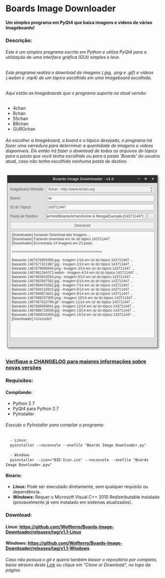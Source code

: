 # Boards Image Downloader
#### Um simples programa em PyQt4 que baixa imagens e vídeos de várias Imageboards!

### Descrição:

###### Este é um simples programa escrito em Python e utiliza PyQt4 para a utilização de uma interface gráfica (GUI) simples e leve.

###### Este programa realiza o download de imagens (.jpg, .png e .gif) e vídeos (.webm e .mp4) de um tópico escolhido em uma Imageboard escolhida.

###### Aqui estão as Imageboards que o programa suporta na atual versão:
- 4chan
- 8chan
- 55chan
- BRchan
- GUROchan

###### Ao escolher a Imageboard, a board e o tópico desejado, o programa irá fazer uma varredura para determinar a quantidade de imagens e vídeos disponíveis. Ele então irá fazer o download de todos os arquivos do tópico para a pasta que você tenha escolhido ou para a pasta 'Boards' do usuário atual, caso não tenha escolhido nenhuma pasta de destino.

![Boards Image Downloader](https://raw.githubusercontent.com/Wolfterro/wolfterro.github.io/master/posts/img/imagens_de_projetos/boards_image_downloader.png)

### [Verifique o CHANGELOG para maiores informações sobre novas versões](https://raw.github.com/Wolfterro/Boards-Image-Download/master/CHANGELOG.txt)

### Requisitos:

#### Compilando:
- Python 2.7
- PyQt4 para Python 2.7
- PyInstaller

###### Execute o PyInstaller para compilar o programa:

      - Linux:
      pyinstaller --noconsole --onefile "Boards Image Downloader.py"
      
      - Windows
      pyinstaller --icon="BID-Icon.ico" --noconsole --onefile "Boards Image Downloader.pyw"

#### Binário:
- ***Linux:*** Pode ser executado diretamente, sem qualquer requisito ou dependência.
- ***Windows:*** Requer o Microsoft Visual C++ 2010 Redistributable instalado (provavelmente já vem instalado em sistemas atualizados).

### Download:

#### Linux: https://github.com/Wolfterro/Boards-Image-Downloader/releases/tag/v1.1-Linux

#### Windows: https://github.com/Wolfterro/Boards-Image-Downloader/releases/tag/v1.1-Windows

###### Caso não possua o git e queira também baixar o repositório por completo, baixe através deste [Link](https://github.com/Wolfterro/Boards-Image-Downloader/archive/master.zip) ou clique em "Clone or Download", no topo da página.
